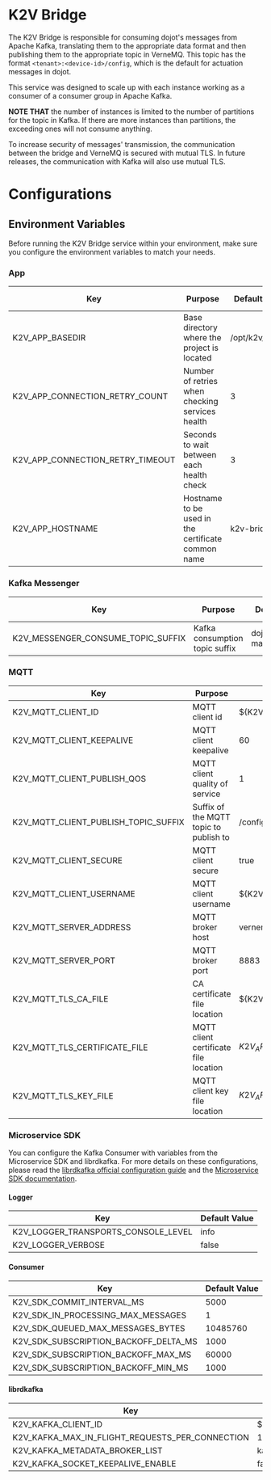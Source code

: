 # **K2V Bridge**

The K2V Bridge is responsible for consuming dojot's messages from Apache Kafka, translating them to
the appropriate data format and then publishing them to the appropriate topic in VerneMQ. This topic
has the format `<tenant>:<device-id>/config`, which is the default for actuation messages in dojot.

This service was designed to scale up with each instance working as a consumer of a consumer group
in Apache Kafka.

__NOTE THAT__ the number of instances is limited to the number of partitions for the topic in Kafka.
If there are more instances than partitions, the exceeding ones will not consume anything.

To increase security of messages' transmission, the communication between the bridge and VerneMQ is
secured with mutual TLS. In future releases, the communication with Kafka will also use mutual TLS.

# **Configurations**

## **Environment Variables**

Before running the K2V Bridge service within your environment, make sure you configure the
environment variables to match your needs.

### **App**

Key                              | Purpose                                            | Default Value           | Valid Values     |
-------------------------------- | -------------------------------------------------- | ----------------------- | ---------------- |
K2V_APP_BASEDIR                  | Base directory where the project is located        | /opt/k2v_bridge         | string           |
K2V_APP_CONNECTION_RETRY_COUNT   | Number of retries when checking services health    | 3                       | number           |
K2V_APP_CONNECTION_RETRY_TIMEOUT | Seconds to wait between each health check          | 3                       | number           |
K2V_APP_HOSTNAME                 | Hostname to be used in the certificate common name | k2v-bridge              | hostname/IP      |


### **Kafka Messenger**

Key                                | Purpose                        | Default Value               | Valid Values |
---------------------------------- | ------------------------------ | --------------------------- | ------------ |
K2V_MESSENGER_CONSUME_TOPIC_SUFFIX | Kafka consumption topic suffix | dojot.device-manager.device | string       |

### **MQTT**

Key                                  | Purpose                                  | Default Value                                       | Valid Values           |
------------------------------------ | ---------------------------------------- | --------------------------------------------------- | ---------------------- |
K2V_MQTT_CLIENT_ID                   | MQTT client id                           | ${K2V_APP_HOSTNAME}                                 | string                 |
K2V_MQTT_CLIENT_KEEPALIVE            | MQTT client keepalive                    | 60                                                  | integer                |
K2V_MQTT_CLIENT_PUBLISH_QOS          | MQTT client quality of service           | 1                                                   | integer                |
K2V_MQTT_CLIENT_PUBLISH_TOPIC_SUFFIX | Suffix of the MQTT topic to publish to   | /config                                             | string                 |
K2V_MQTT_CLIENT_SECURE               | MQTT client secure                       | true                                                | boolean/string/integer |
K2V_MQTT_CLIENT_USERNAME             | MQTT client username                     | ${K2V_APP_HOSTNAME}                                 | string                 |
K2V_MQTT_SERVER_ADDRESS              | MQTT broker host                         | vernemq-k8s                                         | hostname/IP            |
K2V_MQTT_SERVER_PORT                 | MQTT broker port                         | 8883                                                | integer                |
K2V_MQTT_TLS_CA_FILE                 | CA certificate file location             | ${K2V_APP_BASEDIR}/app/cert/ca.crt                  | string                 |
K2V_MQTT_TLS_CERTIFICATE_FILE        | MQTT client certificate file location    | ${K2V_APP_BASEDIR}/app/cert/${K2V_APP_HOSTNAME}.crt | string                 |
K2V_MQTT_TLS_KEY_FILE                | MQTT client key file location            | ${K2V_APP_BASEDIR}/app/cert/${K2V_APP_HOSTNAME}.key | string                 |

### **Microservice SDK**

You can configure the Kafka Consumer with variables from the Microservice SDK and librdkafka. For
more details on these configurations, please read the
[librdkafka official configuration guide](https://github.com/edenhill/librdkafka/blob/master/CONFIGURATION.md)
and the [Microservice SDK documentation](https://www.npmjs.com/package/@dojot/microservice-sdk).

#### **Logger**

Key                                 | Default Value |
----------------------------------- | ------------- |
K2V_LOGGER_TRANSPORTS_CONSOLE_LEVEL | info          |
K2V_LOGGER_VERBOSE                  | false         |

#### **Consumer**

Key                                   | Default Value |
------------------------------------- | ------------- |
K2V_SDK_COMMIT_INTERVAL_MS            | 5000          |
K2V_SDK_IN_PROCESSING_MAX_MESSAGES    | 1             |
K2V_SDK_QUEUED_MAX_MESSAGES_BYTES     | 10485760      |
K2V_SDK_SUBSCRIPTION_BACKOFF_DELTA_MS | 1000          |
K2V_SDK_SUBSCRIPTION_BACKOFF_MAX_MS   | 60000         |
K2V_SDK_SUBSCRIPTION_BACKOFF_MIN_MS   | 1000          |

#### **librdkafka**

Key                                             | Default Value       |
----------------------------------------------- | ------------------- |
K2V_KAFKA_CLIENT_ID                             | ${K2V_APP_HOSTNAME} |
K2V_KAFKA_MAX_IN_FLIGHT_REQUESTS_PER_CONNECTION | 1000000             |
K2V_KAFKA_METADATA_BROKER_LIST                  | kafka-server:9092   |
K2V_KAFKA_SOCKET_KEEPALIVE_ENABLE               | false               |

